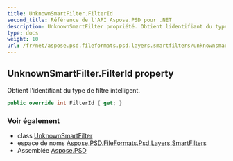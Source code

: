 ```yaml
---
title: UnknownSmartFilter.FilterId
second_title: Référence de l'API Aspose.PSD pour .NET
description: UnknownSmartFilter propriété. Obtient lidentifiant du type de filtre intelligent.
type: docs
weight: 10
url: /fr/net/aspose.psd.fileformats.psd.layers.smartfilters/unknownsmartfilter/filterid/
---
```

## UnknownSmartFilter.FilterId property

Obtient l'identifiant du type de filtre intelligent.

```csharp
public override int FilterId { get; }
```

### Voir également

* class [UnknownSmartFilter](../)
* espace de noms [Aspose.PSD.FileFormats.Psd.Layers.SmartFilters](../../unknownsmartfilter/)
* Assemblée [Aspose.PSD](../../../)


